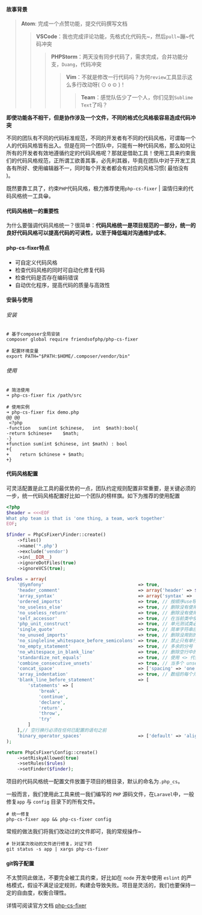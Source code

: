 #### 故事背景

> **Atom**: 完成一个点赞功能，提交代码撰写文档
>
> > **VSCode**：我也完成评论功能，先格式化代码先~，然后`pull`~蹦~代码冲突
> >
> > > **PHPStorm**：两天没有同步代码了，需求完成，合并功能分支，`Duang`，代码冲突
> > >
> > > > **Vim**：不就是修改一行代码吗？为何`review`工具显示这么多行改动呀( ⊙ o ⊙ )！
> > > >
> > > > > **Team**：感觉队伍少了一个人，你们见到`Sublime Text`了吗？

**即使功能各不相干，但是协作涉及一个文件，不同的格式化风格极容易造成代码冲突**

不同的团队有不同的代码标准规范，不同的开发者有不同的代码风格，可谓每一个人的代码风格皆有出入。但是在同一个团队中，只能有一种代码风格，那么如何让所有的开发者有效地遵循约定的代码风格呢？那就是借助工具！使用工具来约束我们的代码风格规范，正所谓工欲善其事，必先利其器，毕竟在团队中对于开发工具各有所好、使用编辑器不一，同时每个开发者都会有对应的风格习惯( 最怕没有 )。

既然要靠工具了，约束`PHP`代码风格，极力推荐使用`php-cs-fixer` | 温情归来的代码风格统一工具😁。



#### 代码风格统一的重要性

为什么要强调代码风格统一？很简单：**代码风格统一是项目规范的一部分，统一的良好代码风格可以提高代码的可读性，以至于降低端对沟通维护成本**。



#### php-cs-fixer特点

- 可自定义代码风格
- 检查代码风格的同时可自动化修复代码
- 检查代码是否存在编码错误
- 自动优化程序，提高代码的质量与高效性



#### 安装与使用

###### 安装

```shell
# 基于composer全局安装
composer global require friendsofphp/php-cs-fixer

# 配置环境变量
export PATH="$PATH:$HOME/.composer/vendor/bin"
```

###### 使用

```shell
# 简洁使用
➜ php-cs-fixer fix /path/src

# 使用实例
➜ php-cs-fixer fix demo.php
@@ @@
 <?php
-function   sum(int $chinese,   int  $math):bool{
-return $chinese+    $math;
-}
+function sum(int $chinese, int $math) : bool
+{
+    return $chinese + $math;
+}
```



#### 代码风格配置

可灵活配置是此工具的最优势的一点，团队约定规则配置非常重要，是关键必须的一步，统一代码风格配置好比如一个团队的榜样旗。如下为推荐的使用配置

```php
<?php
$header = <<<EOF
What php team is that is 'one thing, a team, work together'
EOF;

$finder = PhpCsFixer\Finder::create()
    ->files()
    ->name('*.php')
    ->exclude('vendor')
    ->in(__DIR__)
    ->ignoreDotFiles(true)
    ->ignoreVCS(true);

$rules = array(
    '@Symfony'                                   => true,
    'header_comment'                             => array('header' => $header),
    'array_syntax'                               => array('syntax' => 'short'),
    'ordered_imports'                            => true, // 按顺序use导入
    'no_useless_else'                            => true, // 删除没有使用的else节点
    'no_useless_return'                          => true, // 删除没有使用的return语句
    'self_accessor'                              => true, // 在当前类中使用 self 代替类名
    'php_unit_construct'                         => true, // 单元测试类必须有构建函数
    'single_quote'                               => true, // 简单字符串应该使用单引号代替双引号
    'no_unused_imports'                          => true, // 删除没用到的use
    'no_singleline_whitespace_before_semicolons' => true, // 禁止只有单行空格和分号的写法
    'no_empty_statement'                         => true, // 多余的分号
    'no_whitespace_in_blank_line'                => true, // 删除空行中的空格
    'standardize_not_equals'                     => true, // 使用 <> 代替 !=
    'combine_consecutive_unsets'                 => true, // 当多个 unset 使用的时候，合并处理
    'concat_space'                               => ['spacing' => 'one'], // .拼接必须有空格分割
    'array_indentation'                          => true, // 数组的每个元素必须缩进一次
    'blank_line_before_statement'                => [
        'statements' => [
            'break',
            'continue',
            'declare',
            'return',
            'throw',
            'try'
        ]
    ],// 空行换行必须在任何已配置的语句之前
    'binary_operator_spaces'                     => ['default' => 'align_single_space'], //等号对齐、数字箭头符号对齐
);

return PhpCsFixer\Config::create()
    ->setRiskyAllowed(true)
    ->setRules($rules)
    ->setFinder($finder);
```

项目的代码风格统一配置文件放置于项目的根目录，默认的命名为`.php_cs`。

一般而言，我们使用此工具来统一我们编写的 `PHP` 源码文件，在`Laravel`中，一般修复`app` 与 `config` 目录下的所有文件。

```shell
# 统一修复
php-cs-fixer app && php-cs-fixer config
```

常规的做法我们将我们改动过的文件即可，我的常规操作~

```shell
# 针对某次改动的文件进行修复，对证下药
git status -s app | xargs php-cs-fixer 
```



#### git钩子配置

不太赞同此做法，不要完全被工具约束，好比如在 `node` 开发中使用 `eslint` 的严格模式，假设不满足设定规则，构建会导致失败。项目是灵活的，我们也要保持一定的自由度，权衡合理性。



详情可阅读官方文档 [php-cs-fixer](https://github.com/FriendsOfPHP/PHP-CS-Fixer)




































